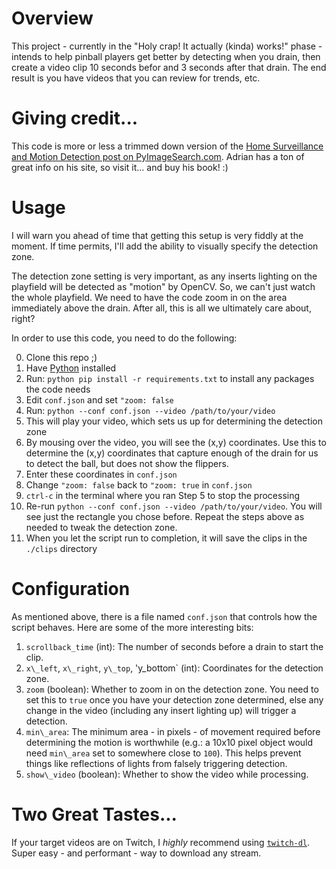 # Overview

This project - currently in the "Holy crap! It actually (kinda) works!" phase - intends to help pinball players get better by detecting when you drain, then create a video clip 10 seconds befor and 3 seconds after that drain. The end result is you have videos that you can review for trends, etc.

# Giving credit...

This code is more or less a trimmed down version of the [Home Surveillance and Motion Detection post on PyImageSearch.com](https://www.pyimagesearch.com/2015/06/01/home-surveillance-and-motion-detection-with-the-raspberry-pi-python-and-opencv/). Adrian has a ton of great info on his site, so visit it... and buy his book! :)

# Usage

I will warn you ahead of time that getting this setup is very fiddly at the moment. If time permits, I'll add the ability to visually specify the detection zone.

The detection zone setting is very important, as any inserts lighting on the playfield will be detected as "motion" by OpenCV. So, we can't just watch the whole playfield. We need to have the code zoom in on the area immediately above the drain. After all, this is all we ultimately care about, right?

In order to use this code, you need to do the following:

0. Clone this repo ;)
1. Have [Python](https://www.python.org/downloads/) installed
2. Run: `python pip install -r requirements.txt` to install any packages the code needs
3. Edit `conf.json` and set `"zoom: false`
3. Run: `python --conf conf.json --video /path/to/your/video`
5. This will play your video, which sets us up for determining the detection zone
6. By mousing over the video, you will see the (x,y) coordinates. Use this to determine the (x,y) coordinates that capture enough of the drain for us to detect the ball, but does not show the flippers.
7. Enter these coordinates in `conf.json`
8. Change `"zoom: false` back to `"zoom: true` in `conf.json`
9. `ctrl-c` in the terminal where you ran Step 5 to stop the processing
10. Re-run  `python --conf conf.json --video /path/to/your/video`. You will see just the rectangle you chose before. Repeat the steps above as needed to tweak the detection zone.
11. When you let the script run to completion, it will save the clips in the `./clips` directory

# Configuration

As mentioned above, there is a file named `conf.json` that controls how the script behaves. Here are some of the more interesting bits:

1. `scrollback_time` (int): The number of seconds before a drain to start the clip.
2. `x\_left`, `x\_right`, `y\_top`, 'y\_bottom` (int): Coordinates for the detection zone.
2. `zoom` (boolean): Whether to zoom in on the detection zone. You need to set this to `true` once you have your detection zone determined, else any change in the video (including any insert lighting up) will trigger a detection.
4. `min\_area`: The minimum area - in pixels - of movement required before determining the motion is worthwhile (e.g.: a 10x10 pixel object would need `min\_area` set to somewhere close to `100`). This helps prevent things like reflections of lights from falsely triggering detection.
4. `show\_video` (boolean): Whether to show the video while processing.

# Two Great Tastes...

If your target videos are on Twitch, I *highly* recommend using [`twitch-dl`](https://github.com/ihabunek/twitch-dl). Super easy - and performant - way to download any stream.
